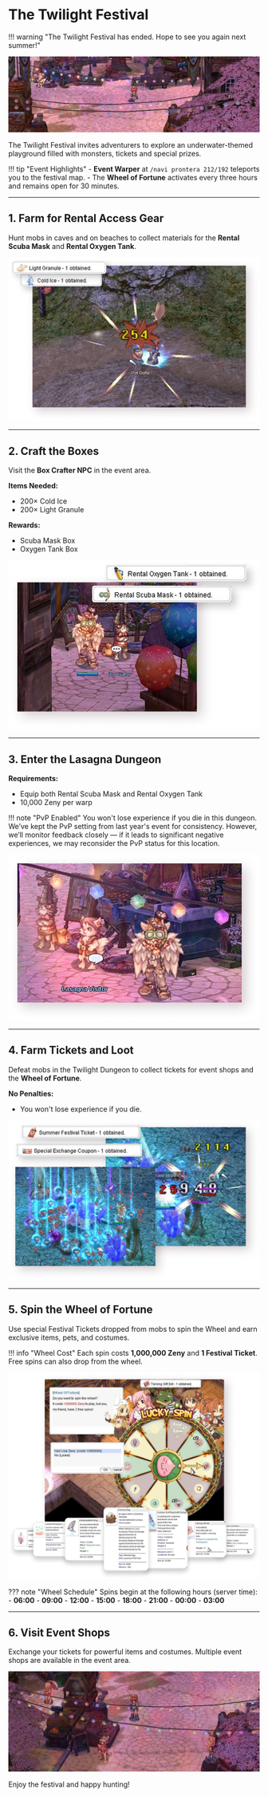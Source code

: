 # The Twilight Festival

!!! warning "The Twilight Festival has ended. Hope to see you again next summer!"

![Twilight Festival](img/Twilight_Festival/twilight-cover@2x.webp)

The Twilight Festival invites adventurers to explore an underwater-themed playground filled with monsters, tickets and special prizes.

!!! tip "Event Highlights"
    - **Event Warper** at `/navi prontera 212/192` teleports you to the festival map.
    - The **Wheel of Fortune** activates every three hours and remains open for 30 minutes.


---

## 1. Farm for Rental Access Gear
Hunt mobs in caves and on beaches to collect materials for the **Rental Scuba Mask** and **Rental Oxygen Tank**.

![Start](img/Twilight_Festival/twilight-fest-step0601@2x.webp)

---

## 2. Craft the Boxes
Visit the **Box Crafter NPC** in the event area.

**Items Needed:**
- 200× Cold Ice
- 200× Light Granule

**Rewards:**
- Scuba Mask Box
- Oxygen Tank Box

![Boxes](img/Twilight_Festival/twilight-fest-step0502@2x.webp)

---

## 3. Enter the Lasagna Dungeon

**Requirements:**
- Equip both Rental Scuba Mask and Rental Oxygen Tank
- 10,000 Zeny per warp

!!! note "PvP Enabled"
    You won't lose experience if you die in this dungeon.  
    We’ve kept the PvP setting from last year's event for consistency. However, we’ll monitor feedback closely — if it leads to significant negative experiences, we may reconsider the PvP status for this location.


![Lasagna Enter](img/Twilight_Festival/twilight-fest-step0403@2x.webp)

---

## 4. Farm Tickets and Loot
Defeat mobs in the Twilight Dungeon to collect tickets for event shops and the **Wheel of Fortune**.

**No Penalties:**
- You won't lose experience if you die.

![Placeholder](img/Twilight_Festival/twilight-fest-step0304@2x.webp)

---

## 5. Spin the Wheel of Fortune
Use special Festival Tickets dropped from mobs to spin the Wheel and earn exclusive items, pets, and costumes.


!!! info "Wheel Cost"
    Each spin costs **1,000,000 Zeny** and **1 Festival Ticket**. Free spins can also drop from the wheel.

![Placeholder](img/Twilight_Festival/twilight-fest-step0205@2x.webp)

??? note "Wheel Schedule"
    Spins begin at the following hours (server time):
    - **06:00**
    - **09:00**
    - **12:00**
    - **15:00**
    - **18:00**
    - **21:00**
    - **00:00**
    - **03:00**



---

## 6. Visit Event Shops
Exchange your tickets for powerful items and costumes. Multiple event shops are available in the event area.

![Twilight Shops](img/Twilight_Festival/twilight-shops@2x.png)

Enjoy the festival and happy hunting!

